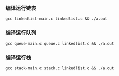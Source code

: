 ### 编译运行链表
  `gcc linkedlist-main.c linkedlist.c && ./a.out`
### 编译运行队列
  `gcc queue-main.c queue.c linkedlist.c && ./a.out`
### 编译运行栈
  `gcc stack-main.c stack.c linkedlist.c && ./a.out`
